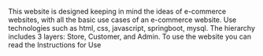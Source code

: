 This website is designed keeping in mind the ideas of e-commerce websites, with all the basic use cases of an e-commerce website. Use technologies such as html, css, javascript, springboot, mysql. The hierarchy includes 3 layers: Store, Customer, and Admin. To use the website you can read the Instructions for Use
